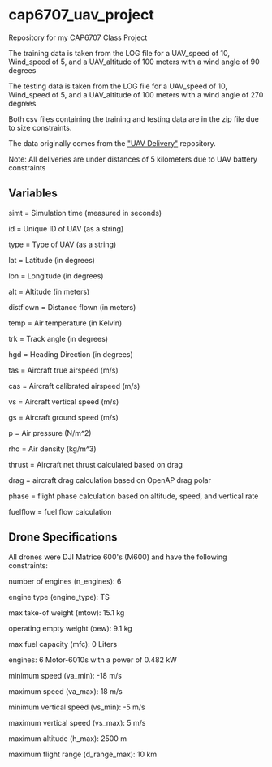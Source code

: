 # cap6707_uav_project
Repository for my CAP6707 Class Project

The training data is taken from the LOG file for a UAV_speed of 10, Wind_speed of 5, and a UAV_altitude of 100 meters with a wind angle of 90 degrees

The testing data is taken from the LOG file for a UAV_speed of 10, Wind_speed of 5, and a UAV_altitude of 100 meters with a wind angle of 270 degrees

Both csv files containing the training and testing data are in the zip file due to size constraints.

The data originally comes from the ["UAV Delivery"](https://github.com/uavdelievery/Dataset/tree/main) repository.

Note: All deliveries are under distances of 5 kilometers due to UAV battery constraints

## Variables
simt = Simulation time (measured in seconds)

id = Unique ID of UAV (as a string)

type = Type of UAV (as a string)

lat = Latitude (in degrees)

lon = Longitude (in degrees)

alt = Altitude (in meters)

distflown = Distance flown (in meters)

temp = Air temperature (in Kelvin)

trk = Track angle (in degrees)

hgd = Heading Direction (in degrees)

tas = Aircraft true airspeed (m/s)

cas = Aircraft calibrated airspeed (m/s)

vs = Aircraft vertical speed (m/s)

gs = Aircraft ground speed (m/s)

p = Air pressure (N/m^2)

rho = Air density (kg/m^3)

thrust = Aircraft net thrust calculated based on drag

drag = aircraft drag calculation based on OpenAP drag polar

phase = flight phase calculation based on altitude, speed, and vertical rate

fuelflow = fuel flow calculation

## Drone Specifications
All drones were DJI Matrice 600's (M600) and have the following constraints:

number of engines (n_engines): 6

engine type (engine_type): TS

max take-of weight (mtow): 15.1 kg

operating empty weight (oew): 9.1 kg

max fuel capacity (mfc): 0 Liters

engines: 6 Motor-6010s with a power of 0.482 kW

minimum speed (va_min): -18 m/s

maximum speed (va_max): 18 m/s

minimum vertical speed (vs_min): -5 m/s

maximum vertical speed (vs_max): 5 m/s

maximum altitude (h_max): 2500 m

maximum flight range (d_range_max): 10 km
